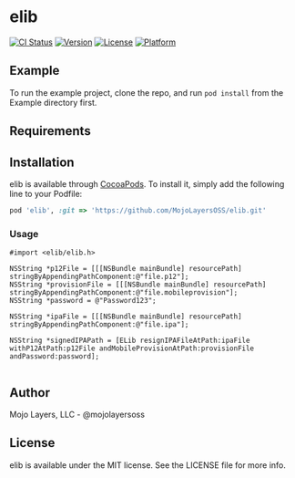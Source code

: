 # elib

[![CI Status](https://img.shields.io/travis/mojolayersoss/elib.svg?style=flat)](https://travis-ci.org/mojolayersoss/elib)
[![Version](https://img.shields.io/cocoapods/v/elib.svg?style=flat)](https://cocoapods.org/pods/elib)
[![License](https://img.shields.io/cocoapods/l/elib.svg?style=flat)](https://cocoapods.org/pods/elib)
[![Platform](https://img.shields.io/cocoapods/p/elib.svg?style=flat)](https://cocoapods.org/pods/elib)

## Example

To run the example project, clone the repo, and run `pod install` from the Example directory first.

## Requirements

## Installation

elib is available through [CocoaPods](https://cocoapods.org). To install
it, simply add the following line to your Podfile:

```ruby
pod 'elib', :git => 'https://github.com/MojoLayersOSS/elib.git'
```

### Usage

```
#import <elib/elib.h>

NSString *p12File = [[[NSBundle mainBundle] resourcePath] stringByAppendingPathComponent:@"file.p12"];
NSString *provisionFile = [[[NSBundle mainBundle] resourcePath] stringByAppendingPathComponent:@"file.mobileprovision"];
NSString *password = @"Password123";

NSString *ipaFile = [[[NSBundle mainBundle] resourcePath] stringByAppendingPathComponent:@"file.ipa"];

NSString *signedIPAPath = [ELib resignIPAFileAtPath:ipaFile withP12AtPath:p12File andMobileProvisionAtPath:provisionFile andPassword:password];
    
```

## Author

Mojo Layers, LLC - @mojolayersoss

## License

elib is available under the MIT license. See the LICENSE file for more info.
